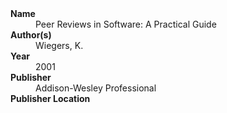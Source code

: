 
<dl>
	<dt><strong>Name</strong></dt>
	<dd>Peer Reviews in Software: A Practical Guide</dd>
	<dt><strong>Author(s)</strong></dt>
	<dd>Wiegers, K.</dd>
	<dt><strong>Year</strong></dt>
	<dd>2001</dd>
	<dt><strong>Publisher</strong></dt>
	<dd>Addison-Wesley Professional</dd>
	<dt><strong>Publisher Location</strong></dt>
	<dd></dd>
</dl>
